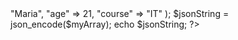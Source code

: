 <?php
$myArray = array(
    "name" => "Maria",
    "age" => 21,
    "course" => "IT"
);

$jsonString = json_encode($myArray);
echo $jsonString;
?>





